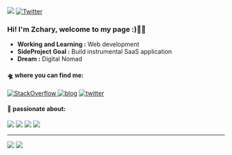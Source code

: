 <a href="#"><img src="https://badges.pufler.dev/visits/zchary-ma/zchary-ma"></a>
[![Twitter](https://img.shields.io/twitter/follow/zcharyma.svg?style=social&label=follow)](https://twitter.com/intent/follow?screen_name=zcharyma)

<h3 >
  Hi! I'm Zchary, welcome to my page :)👨‍💻  
</h3>

- **Working and Learning :** Web development
- **SideProject Goal :** Build instrumental SaaS application
- **Dream :** Digital Nomad


#### 🛸 where you can find me:

<a href="https://stackoverflow.com/users/12715116/zchary">
  <img src="https://img.shields.io/badge/Stack_Overflow-FE7A16?style=for-the-badge&logo=stack-overflow&logoColor=white" alt="StackOverflow">
</a>
 <a href="https://blog.zchary.cn/index.xml"><img src="https://img.shields.io/badge/RSS-FFA500?style=for-the-badge&logo=rss&logoColor=white" alt="blog"></a>
<a href="https://twitter.com/zcharyma"><img src="https://img.shields.io/badge/Twitter-1DA1F2?style=for-the-badge&logo=twitter&logoColor=white" alt="twitter"></a>

#### 🎯 passionate about:

<p>
  <img src="https://img.shields.io/badge/Go-00ADD8?style=for-the-badge&logo=go&logoColor=white">
  <img src="https://img.shields.io/badge/TypeScript-007ACC?style=for-the-badge&logo=typescript&logoColor=white">
  <img src="https://img.shields.io/badge/Node.js-43853D?style=for-the-badge&logo=node.js&logoColor=white">
  <img src="https://img.shields.io/badge/React-20232A?style=for-the-badge&logo=react&logoColor=61DAFB">
</p>

---
<img style="max-width: 330px;" src="https://github-readme-stats.vercel.app/api?username=zchary-ma&theme=tokyonight&show_icons=true">
<img style="max-width: 330px;" src="https://github-readme-stats.vercel.app/api/top-langs/?username=zchary-ma&layout=compact&theme=tokyonight">
